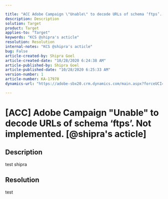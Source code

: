 ```yaml
---

title: "ACC Adobe Campaign \"Unable\" to decode URLs of schema ‘ftps’. Not implemented. @shipra's acticle"
description: Description
solution: Target
product: Target
applies-to: "Target"
keywords: "KCS @shipra's acticle"
resolution: Resolution
internal-notes: "KCS @shipra's acticle"
bug: False
article-created-by: Shipra Goel
article-created-date: "10/28/2020 6:24:38 AM"
article-published-by: Shipra Goel
article-published-date: "10/28/2020 6:25:33 AM"
version-number: 1
article-number: KA-17970
dynamics-url: "https://adobe-sbx20.crm.dynamics.com/main.aspx?forceUCI=1&pagetype=entityrecord&etn=knowledgearticle&id=707cb63a-e618-eb11-a813-000d3a19f370"

---
```


# [ACC] Adobe Campaign "Unable" to decode URLs of schema ‘ftps’. Not implemented. [@shipra's acticle]

## Description

test shipra

## Resolution

test
